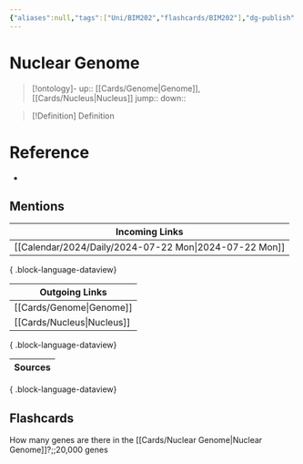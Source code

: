 ```yaml
---
{"aliases":null,"tags":["Uni/BIM202","flashcards/BIM202"],"dg-publish":true,"permalink":"/cards/nuclear-genome/","dgPassFrontmatter":true}
---
```


# Nuclear Genome

> [!ontology]-
> up:: [[Cards/Genome\|Genome]], [[Cards/Nucleus\|Nucleus]]
> jump:: 
> down:: 

> [!Definition] Definition

# Reference

- 

## Mentions

| Incoming Links                                            |
| --------------------------------------------------------- |
| [[Calendar/2024/Daily/2024-07-22 Mon\|2024-07-22 Mon]] |

{ .block-language-dataview}

| Outgoing Links                |
| ----------------------------- |
| [[Cards/Genome\|Genome]]   |
| [[Cards/Nucleus\|Nucleus]] |

{ .block-language-dataview}

| Sources |
| ------- |

{ .block-language-dataview}

## Flashcards

How many genes are there in the [[Cards/Nuclear Genome\|Nuclear Genome]]?;;20,000 genes
<!--SR:!2024-10-17,8,170-->